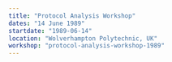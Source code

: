 ```yaml
---
title: "Protocol Analysis Workshop"
dates: "14 June 1989"
startdate: "1989-06-14"
location: "Wolverhampton Polytechnic, UK"
workshop: "protocol-analysis-workshop-1989"
---
```

